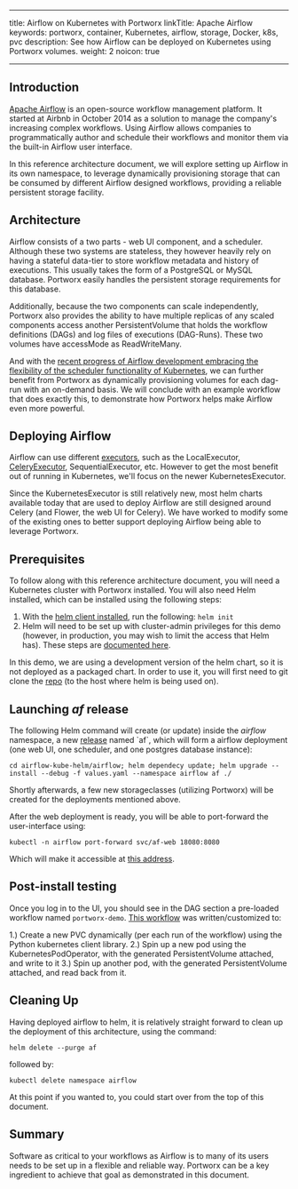 ﻿---

title: Airflow on Kubernetes with Portworx
linkTitle: Apache Airflow
keywords: portworx, container, Kubernetes, airflow, storage, Docker, k8s, pvc
description: See how Airflow can be deployed on Kubernetes using Portworx volumes.
weight: 2
noicon: true

---

## Introduction

[Apache Airflow](https://airflow.apache.org/) is an open-source workflow management platform. It started at Airbnb in October 2014 as a solution to manage the company's increasing complex workflows. Using Airflow allows companies to programmatically author and schedule their workflows and monitor them via the built-in Airflow user interface.

In this reference architecture document, we will explore setting up Airflow in its own namespace, to leverage dynamically provisioning storage that can be consumed by different Airflow designed workflows, providing a reliable persistent storage facility.

## Architecture

Airflow consists of a two parts - web UI component, and a scheduler.  Although these two systems are stateless, they however heavily rely on having a stateful data-tier to store workflow metadata and history of executions.  This usually takes the form of a PostgreSQL or MySQL database.  Portworx easily handles the persistent storage requirements for this database.

Additionally, because the two components can scale independently, Portworx also provides the ability to have multiple replicas of any scaled components access another PersistentVolume that holds the workflow definitions (DAGs) and log files of executions (DAG-Runs).  These two volumes have accessMode as ReadWriteMany.

And with the [recent progress of Airflow development embracing the flexibility of the scheduler functionality of Kubernetes](https://kubernetes.io/blog/2018/06/28/airflow-on-kubernetes-part-1-a-different-kind-of-operator/), we can further benefit from Portworx as dynamically provisioning volumes for each dag-run with an on-demand basis.  We will conclude with an example workflow that does exactly this, to demonstrate how Portworx helps make Airflow even more powerful.

## Deploying Airflow

Airflow can use different [executors](https://www.astronomer.io/guides/airflow-executors-explained/), such as the LocalExecutor, [CeleryExecutor](https://airflow.apache.org/docs/1.10.6/howto/executor/use-celery.html), SequentialExecutor, etc.  However to get the most benefit out of running in Kubernetes, we'll focus on the newer KubernetesExecutor.

Since the KubernetesExecutor is still relatively new, most helm charts available today that are used to deploy Airflow are still designed around Celery (and Flower, the web UI for Celery).  We have worked to modify some of the existing ones to better support deploying Airflow being able to leverage Portworx.


## Prerequisites

To follow along with this reference architecture document, you will need a Kubernetes cluster with Portworx installed.  You will also need Helm installed, which can be installed using the following steps:

1.  With the [helm client installed](https://helm.sh/docs/intro/install/), run the following: `helm init`
2. Helm will need to be set up with cluster-admin privileges for this demo (however, in production, you may wish to limit the access that Helm has).  These steps are [documented here](https://tutorials.kevashcraft.com/k8s/install-helm/#create-serviceaccount).

In this demo, we are using a development version of the helm chart, so it is not deployed as a packaged chart.  In order to use it, you will first need to git clone the [repo](https://github.com/aleks-mariusz/airflow-kube-helm) (to the host where helm is being used on).

## Launching _af_ release

The following Helm command will create (or update) inside the _airflow_ namespace, a new [release]([https://github.com/helm/helm/blob/release-2.14/docs/glossary.md#release](https://github.com/helm/helm/blob/release-2.14/docs/glossary.md#release)) named `af`, which will form a airflow deployment (one web UI, one scheduler, and one postgres database instance):

```cd airflow-kube-helm/airflow; helm dependecy update; helm upgrade --install --debug -f values.yaml --namespace airflow af ./```

Shortly afterwards, a few new storageclasses (utilizing Portworx) will be created for the deployments mentioned above.

After the web deployment is ready, you will be able to port-forward the user-interface using:

```kubectl -n airflow port-forward svc/af-web 18080:8080```

Which will make it accessible at [this address](http://localhost:18080).

## Post-install testing

Once you log in to the UI, you should see in the DAG section a pre-loaded workflow named `portworx-demo`.  [This workflow](https://gist.github.com/aleks-mariusz/efd3a3a250438764e1e5cc87deef403a) was written/customized to:

1.) Create a new PVC dynamically (per each run of the workflow) using the Python kubernetes client library.
2.) Spin up a new pod using the KubernetesPodOperator, with the generated PersistentVolume attached, and write to it
3.) Spin up another pod, with the generated PersistentVolume attached, and read back from it.

## Cleaning Up

Having deployed airflow to helm, it is relatively straight forward to clean up the deployment of this architecture, using the command:

```helm delete --purge af```

followed by:

```kubectl delete namespace airflow```

At this point if you wanted to, you could start over from the top of this document.

## Summary

Software as critical to your workflows as Airflow is to many of its users needs to be set up in a flexible and reliable way.  Portworx can be a key ingredient to achieve that goal as demonstrated in this document.

